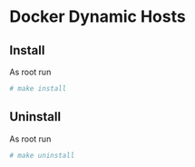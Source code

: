 # Docker Dynamic Hosts

## Install
As root run
```bash
# make install
```
## Uninstall
As root run
```bash
# make uninstall
```
